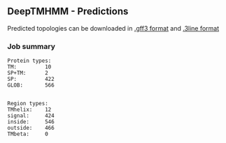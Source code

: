 ## DeepTMHMM - Predictions
Predicted topologies can be downloaded in [.gff3 format](TMRs.gff3) and [.3line format](predicted_topologies.3line)
### Job summary
```
Protein types:
TM:			10
SP+TM:		2
SP:			422
GLOB:		566


Region types:
TMhelix:	12
signal:		424
inside:		546
outside:	466
TMbeta:		0
```
